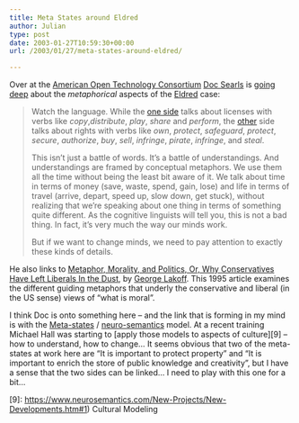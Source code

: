```yaml
---
title: Meta States around Eldred
author: Julian
type: post
date: 2003-01-27T10:59:30+00:00
url: /2003/01/27/meta-states-around-eldred/

---
```

Over at the [American Open Technology Consortium][1] [Doc Searls][2] is [going deep][3] about the _metaphorical_ aspects of the [Eldred][4] case:

<blockquote cite="https://www.aotc.info/archives/000160.html#000160">
  <p>
    Watch the language. While the <a href="https://creativecommons.org/learn/licenses/">one side</a> talks about licenses with verbs like <em>copy</em>,<em>distribute</em>, <em>play</em>, <em>share</em> and <em>perform</em>, the <a href="https://www.riaa.org/Protect-Campaign-1.cfm">other</a> side talks about rights with verbs like <em>own</em>, <em>protect</em>, <em>safeguard</em>, <em>protect</em>, <em>secure</em>, <em>authorize</em>, <em>buy</em>, <em>sell</em>, <em>infringe</em>, <em>pirate</em>, <em>infringe</em>, and <em>steal</em>.
  </p>
  
  <p>
    This isn&#8217;t just a battle of words. It&#8217;s a battle of understandings. And understandings are framed by conceptual metaphors. We use them all the time without being the least bit aware of it. We talk about time in terms of money (save, waste, spend, gain, lose) and life in terms of travel (arrive, depart, speed up, slow down, get stuck), without realizing that we&#8217;re speaking about one thing in terms of something quite different. As the cognitive linguists will tell you, this is not a bad thing. In fact, it&#8217;s very much the way our minds work.
  </p>
  
  <p>
    But if we want to change minds, we need to pay attention to exactly these kinds of details.
  </p>
</blockquote>

He also links to [Metaphor, Morality, and Politics, Or, Why Conservatives Have Left Liberals In the Dust][5], by [George Lakoff][6]. This 1995 article examines the different guiding metaphors that underly the conservative and liberal (in the US sense) views of &#8220;what is moral&#8221;.

I think Doc is onto something here &#8211; and the link that is forming in my mind is with the [Meta-states][7] / [neuro-semantics][8] model. At a recent training Michael Hall was starting to [apply those models to aspects of culture][9] &#8211; how to understand, how to change&#8230; It seems obvious that two of the meta-states at work here are &#8220;It is important to protect property&#8221; and &#8220;It is important to enrich the store of public knowledge and creativity&#8221;, but I have a sense that the two sides can be linked&#8230; I need to play with this one for a bit&#8230;

 [1]: https://www.aotc.info/
 [2]: https://doc.weblogs.com/
 [3]: https://www.aotc.info/archives/000160.html#000160 "American Open Technology Consortium: Going deep"
 [4]: https://eldred.cc/
 [5]: https://www.wwcd.org/issues/Lakoff.html
 [6]: https://www.linguistics.berkeley.edu/lingdept/Current/people/facpages/lakoffg.html
 [7]: https://www.neurosemantics.com/Articles/index-pages/meta-states.htm
 [8]: https://www.neurosemantics.com/Articles/index-pages/ns.htm
 [9]: https://www.neurosemantics.com/New-Projects/New-Developments.htm#1) Cultural Modeling
